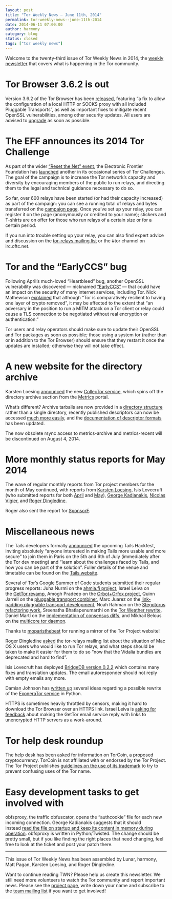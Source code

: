 ```yaml
---
layout: post
title: "Tor Weekly News — June 11th, 2014"
permalink: tor-weekly-news--june-11th-2014
date: 2014-06-11 07:00:00
author: harmony
category: blog
status: closed
tags: ["tor weekly news"]
---
```


Welcome to the twenty-third issue of Tor Weekly News in 2014, the [weekly newsletter](https://lists.torproject.org/cgi-bin/mailman/listinfo/tor-news) that covers what is happening in the Tor community.

Tor Browser 3.6.2 is out
========================

Version 3.6.2 of the Tor Browser has been [released](https://blog.torproject.org/blog/tor-browser-362-released), featuring “a fix to allow the configuration of a local HTTP or SOCKS proxy with all included Pluggable Transports”, as well as important fixes to mitigate recent OpenSSL vulnerabilities, among other security updates. All users are advised to [upgrade](https://www.torproject.org/download/download-easy.html) as soon as possible.

The EFF announces its 2014 Tor Challenge
========================================

As part of the wider [“Reset the Net” event](https://blog.torproject.org/blog/reset-net), the Electronic Frontier Foundation has [launched](https://blog.torproject.org/blog/tor-challenge-2014) another in its occasional series of Tor Challenges. The goal of the campaign is to increase the Tor network’s capacity and diversity by encouraging members of the public to run relays, and directing them to the legal and technical guidance necessary to do so.

So far, over 600 relays have been started (or had their capacity increased) as part of the campaign: you can see a running total of relays and bytes transferred on the [campaign page](https://www.eff.org/torchallenge/). Once you’ve set up your relay, you can register it on the page (anonymously or credited to your name); stickers and T-shirts are on offer for those who run relays of a certain size or for a certain period.

If you run into trouble setting up your relay, you can also find expert advice and discussion on the [tor-relays mailing list](https://lists.torproject.org/cgi-bin/mailman/listinfo/tor-relays) or the \#tor channel on irc.oftc.net.

Tor and the “EarlyCCS” bug
==========================

Following April’s much-loved “Heartbleed” bug, another OpenSSL vulnerability was discovered — nicknamed [“EarlyCCS”](http://ccsinjection.lepidum.co.jp/) — that could have an impact on the security of many internet services, including Tor. Nick Mathewson [explained](https://lists.torproject.org/pipermail/tor-talk/2014-June/033161.html) that although “Tor is comparatively resilient to having one layer of crypto removed”, it may be affected to the extent that “an adversary in the position to run a MITM attack on a Tor client or relay could cause a TLS connection to be negotiated without real encryption or authentication.”

Tor users and relay operators should make sure to update their OpenSSL and Tor packages as soon as possible; those using a system tor (rather than or in addition to the Tor Browser) should ensure that they restart it once the updates are installed; otherwise they will not take effect.

A new website for the directory archive
=======================================

Karsten Loesing [announced](https://lists.torproject.org/pipermail/tor-dev/2014-June/006942.html) the new [CollecTor service](https://collector.torproject.org/), which spins off the directory archive section from the [Metrics](https://metrics.torproject.org/) portal.

What’s different? Archive tarballs are now provided in a [directory structure](https://collector.torproject.org/archive/) rather than a single directory, recently published descriptors can now be accessed [much more easily](https://collector.torproject.org/recent/), and the [documentation of descriptor formats](https://collector.torproject.org/formats.html) has been updated.

The now obsolete rsync access to metrics-archive and metrics-recent will be discontinued on August 4, 2014.

More monthly status reports for May 2014
========================================

The wave of regular monthly reports from Tor project members for the month of May continued, with reports from [Karsten Loesing](https://lists.torproject.org/pipermail/tor-reports/2014-June/000551.html), Isis Lovecruft (who submitted reports for both [April](https://lists.torproject.org/pipermail/tor-reports/2014-June/000553.html) and [May](https://lists.torproject.org/pipermail/tor-reports/2014-June/000552.html)), [George Kadianakis](https://lists.torproject.org/pipermail/tor-reports/2014-June/000554.html), [Nicolas Vigier](https://lists.torproject.org/pipermail/tor-reports/2014-June/000556.html), and [Roger Dingledine](https://lists.torproject.org/pipermail/tor-reports/2014-June/000559.html).

Roger also sent the report for [SponsorF](https://lists.torproject.org/pipermail/tor-reports/2014-June/000558.html).

Miscellaneous news
==================

The Tails developers formally [announced](https://tails.boum.org/news/Join_us_at_the_Tails_HackFest_2014/) the upcoming Tails Hackfest, inviting absolutely “anyone interested in making Tails more usable and more secure” to join them in Paris on the 5th and 6th of July (immediately after the Tor dev meeting) and “learn about the challenges faced by Tails, and how you can be part of the solution”. Fuller details of the venue and timetable can be found on the [Tails website](https://tails.boum.org/blueprint/HackFest_2014_Paris/).

Several of Tor’s Google Summer of Code students submitted their regular progress reports: Juha Nurmi on the [ahmia.fi project](https://lists.torproject.org/pipermail/tor-reports/2014-June/000555.html), Israel Leiva on the [GetTor revamp](https://lists.torproject.org/pipermail/tor-dev/2014-June/006959.html), Amogh Pradeep on the [Orbot+Orfox project](https://lists.torproject.org/pipermail/tor-dev/2014-June/006960.html), Quinn Jarrell on the [pluggable transport combiner](https://lists.torproject.org/pipermail/tor-dev/2014-June/006961.html), Marc Juarez on the [link-padding pluggable transport development](https://lists.torproject.org/pipermail/tor-reports/2014-June/000557.html), Noah Rahman on the [Stegotorus refactoring work](https://lists.torproject.org/pipermail/tor-dev/2014-June/006962.html), Sreenatha Bhatlapenumarthi on the [Tor Weather rewrite](https://lists.torproject.org/pipermail/tor-dev/2014-June/006964.html), Daniel Martí on the [implementation of consensus diffs](https://lists.torproject.org/pipermail/tor-dev/2014-June/006966.html), and Mikhail Belous on the [multicore tor daemon](https://lists.torproject.org/pipermail/tor-dev/2014-June/006984.html).

Thanks to [moparisthebest](https://lists.torproject.org/pipermail/tor-mirrors/2014-June/000612.html) for running a mirror of the Tor Project website!

Roger Dingledine [asked](https://lists.torproject.org/pipermail/tor-relays/2014-June/004642.html) the tor-relays mailing list about the situation of Mac OS X users who would like to run Tor relays, and what steps should be taken to make it easier for them to do so “now that the Vidalia bundles are deprecated and hard to find”.

Isis Lovecruft has deployed [BridgeDB version 0.2.2](https://gitweb.torproject.org/bridgedb.git/blob_plain/cb8b01bc:/CHANGELOG) which contains many fixes and translation updates. The email autoresponder should not reply with empty emails any more.

Damian Johnson has [written up](https://lists.torproject.org/pipermail/tor-dev/2014-June/006970.html) several ideas regarding a possible rewrite of the [ExoneraTor service](https://exonerator.torproject.org/) in Python.

HTTPS is sometimes heavily throttled by censors, making it hard to download the Tor Browser over an HTTPS link. Israel Leiva is [asking for feedback](https://lists.torproject.org/pipermail/tor-dev/2014-June/006977.html) about making the GetTor email service reply with links to unencrypted HTTP servers as a work-around.

Tor help desk roundup
=====================

The help desk has been asked for information on TorCoin, a proposed cryptocurrency. TorCoin is not affiliated with or endorsed by the Tor Project. The Tor Project publishes [guidelines on the use of its trademark](https://www.torproject.org/docs/trademark-faq.html.en) to try to prevent confusing uses of the Tor name.

Easy development tasks to get involved with
===========================================

obfsproxy, the traffic obfuscator, opens the “authcookie” file for each new incoming connection. George Kadianakis suggests that it should instead [read the file on startup and keep its content in memory during operation](https://bugs.torproject.org/9822). obfsproxy is written in Python/Twisted. The change should be pretty small, but if you like finding the right places that need changing, feel free to look at the ticket and post your patch there.

* * * * *

This issue of Tor Weekly News has been assembled by Lunar, harmony, Matt Pagan, Karsten Loesing, and Roger Dingledine.

Want to continue reading TWN? Please help us create this newsletter. We still need more volunteers to watch the Tor community and report important news. Please see the [project page](https://trac.torproject.org/projects/tor/wiki/TorWeeklyNews), write down your name and subscribe to the [team mailing list](https://lists.torproject.org/cgi-bin/mailman/listinfo/news-team) if you want to get involved!
